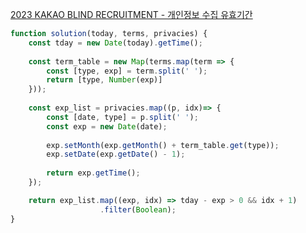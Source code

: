 [2023 KAKAO BLIND RECRUITMENT - 개인정보 수집 유효기간](https://school.programmers.co.kr/learn/courses/30/lessons/150370)

```js
function solution(today, terms, privacies) {
    const tday = new Date(today).getTime();    
    
    const term_table = new Map(terms.map(term => {
        const [type, exp] = term.split(' ');
        return [type, Number(exp)]
    }));
    
    const exp_list = privacies.map((p, idx)=> {
        const [date, type] = p.split(' ');
        const exp = new Date(date);
        
        exp.setMonth(exp.getMonth() + term_table.get(type));
        exp.setDate(exp.getDate() - 1);
 
        return exp.getTime();
    });

    return exp_list.map((exp, idx) => tday - exp > 0 && idx + 1)
                    .filter(Boolean);
}
```
